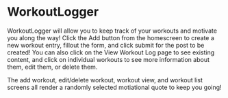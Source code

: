 # WorkoutLogger


WorkoutLogger will allow you to keep track of your workouts and motivate you along the way!  Click the Add button from the homescreen to create a new workout entry, fillout the form, and click submit for the post to be created!  You can also click on the View Workout Log page to see existing content, and click on individual workouts to see more information about them, edit them, or delete them.

The add workout, edit/delete workout, workout view, and workout list screens all render a randomly selected motiational quote to keep you going!